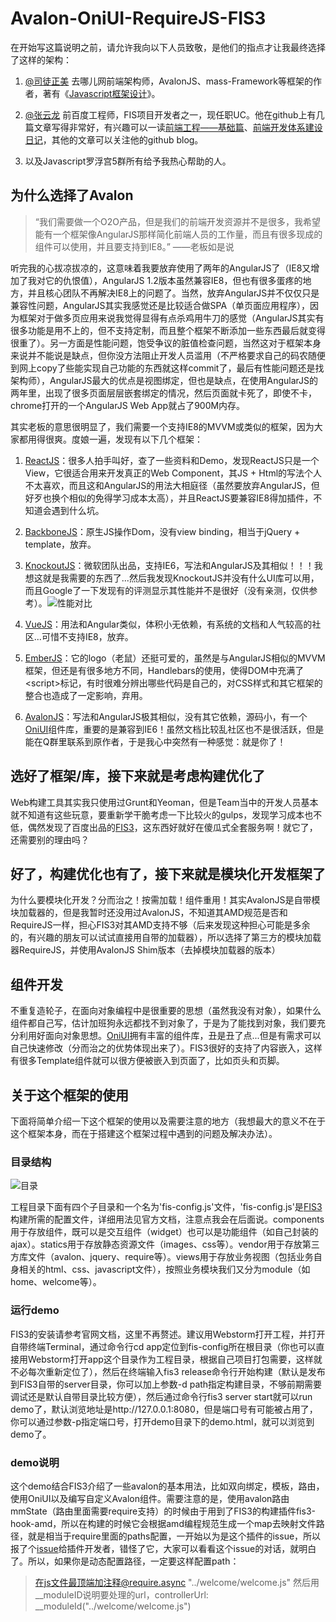 # Avalon-OniUI-RequireJS-FIS3
在开始写这篇说明之前，请允许我向以下人员致敬，是他们的指点才让我最终选择了这样的架构：

1. [@司徒正美](https://github.com/RubyLouvre) 去哪儿网前端架构师，AvalonJS、mass-Framework等框架的作者，著有《[Javascript框架设计](http://baike.baidu.com/link?url=xpRwJh3peIOv4-dLV6MA-ayaqqKMQ7AKX2fbH2EVDZPgiK5Xz2IEVb5cvG3K6iBwG7n4WLqv4l-v_7t-5W4E3vwbDU_H68PaBlVkyhODXo74F3bwE_dNeKi3vRxelqzG)》。

2. [@张云龙](https://github.com/fouber) 前百度工程师，FIS项目开发者之一，现任职UC。他在github上有几篇文章写得非常好，有兴趣可以一读[前端工程——基础篇](https://github.com/fouber/blog/issues/10)、[前端开发体系建设日记](https://github.com/fouber/blog/issues/2)，其他的文章可以关注他的github blog。

3. 以及Javascript罗浮宫5群所有给予我热心帮助的人。

## 为什么选择了Avalon
> “我们需要做一个O2O产品，但是我们的前端开发资源并不是很多，我希望能有一个框架像AngularJS那样简化前端人员的工作量，而且有很多现成的组件可以使用，并且要支持到IE8。” ——老板如是说

听完我的心拔凉拔凉的，这意味着我要放弃使用了两年的AngularJS了（IE8又增加了我对它的仇恨值），AngularJS 1.2版本虽然兼容IE8，但也有很多蛋疼的地方，并且核心团队不再解决IE8上的问题了。当然，放弃AngularJS并不仅仅只是兼容性问题，AngularJS其实我感觉还是比较适合做SPA（单页面应用程序），因为框架对于做多页应用来说我觉得显得有点杀鸡用牛刀的感觉（AngularJS其实有很多功能是用不上的，但不支持定制，而且整个框架不断添加一些东西最后就变得很重了）。另一方面是性能问题，饱受争议的脏值检查问题，当然这对于框架本身来说并不能说是缺点，但你没方法阻止开发人员滥用（不严格要求自己的码农随便到网上copy了些能实现自己功能的东西就这样commit了，最后有性能问题还是找架构师），AngularJS最大的优点是视图绑定，但也是缺点，在使用AngularJS的两年里，出现了很多页面层层嵌套绑定的情况，然后页面就卡死了，即使不卡，chrome打开的一个AngularJS Web App就占了900M内存。

其实老板的意思很明显了，我们需要一个支持IE8的MVVM或类似的框架，因为大家都用得很爽。度娘一遍，发现有以下几个框架：

1. [ReactJS](http://facebook.github.io/react/)：很多人拍手叫好，查了一些资料和Demo，发现ReactJS只是一个View，它很适合用来开发真正的Web Component，其JS + Html的写法个人不太喜欢，而且这和AngularJS的用法大相庭径（虽然要放弃AngularJS，但好歹也换个相似的免得学习成本太高），并且ReactJS要兼容IE8得加插件，不知道会遇到什么坑。

2. [BackboneJS](http://backbonejs.org/)：原生JS操作Dom，没有view binding，相当于jQuery + template，放弃。

3. [KnockoutJS](http://knockoutjs.com/)：微软团队出品，支持IE6，写法和AngularJS及其相似！！！我想这就是我需要的东西了...然后我发现KnockoutJS并没有什么UI库可以用，而且Google了一下发现有的评测显示其性能并不是很好（没有亲测，仅供参考）。![性能对比](https://github.com/Vengean/blog/blob/master/2015-11-12/performance.png?raw=true)

4. [VueJS](http://cn.vuejs.org/)：用法和Angular类似，体积小无依赖，有系统的文档和人气较高的社区...可惜不支持IE8，放弃。

5. [EmberJS](http://emberjs.com/)：它的logo（老鼠）还挺可爱的，虽然是与AngularJS相似的MVVM框架，但还是有很多地方不同，Handlebars的使用，使得DOM中充满了\<script>标记，有时很难分辨出哪些代码是自己的，对CSS样式和其它框架的整合也造成了一定影响，弃用。

6. [AvalonJS](http://avalonjs.github.io/)：写法和AngularJS极其相似，没有其它依赖，源码小，有一个[OniUI](http://ued.qunar.com/oniui/index.html)组件库，重要的是兼容到IE6！虽然文档比较乱社区也不是很活跃，但是能在Q群里联系到原作者，于是我心中突然有一种感觉：就是你了！

## 选好了框架/库，接下来就是考虑构建优化了
Web构建工具其实我只使用过Grunt和Yeoman，但是Team当中的开发人员基本就不知道有这些玩意，要重新学干脆考虑一下比较火的gulps，发现学习成本也不低，偶然发现了百度出品的[FIS3](http://fis.baidu.com/fis3/docs/beginning/intro.html)，这东西好就好在傻瓜式全套服务啊！就它了，还需要别的理由吗？

## 好了，构建优化也有了，接下来就是模块化开发框架了
为什么要模块化开发？分而治之！按需加载！组件重用！其实AvalonJS是自带模块加载器的，但是我暂时还没用过AvalonJS，不知道其AMD规范是否和RequireJS一样，担心FIS3对其AMD支持不够（后来发现这种担心可能是多余的，有兴趣的朋友可以试试直接用自带的加载器），所以选择了第三方的模块加载器RequireJS，并使用AvalonJS Shim版本（去掉模块加载器的版本）

## 组件开发
不重复造轮子，在面向对象编程中是很重要的思想（虽然我没有对象），如果什么组件都自己写，估计加班狗永远都找不到对象了，于是为了能找到对象，我们要充分利用好面向对象思想。[OniUI](http://ued.qunar.com/oniui/index.html)拥有丰富的组件库，丑是丑了点...但是有需求可以自己快速修改（分而治之的优势体现出来了）。FIS3很好的支持了内容嵌入，这样有很多Template组件就可以很方便被嵌入到页面了，比如页头和页脚。

## 关于这个框架的使用
下面将简单介绍一下这个框架的使用以及需要注意的地方（我想最大的意义不在于这个框架本身，而在于搭建这个框架过程中遇到的问题及解决办法）。

### 目录结构
![目录](https://github.com/Vengean/blog/blob/master/2015-11-12/project_direct.png?raw=true)

工程目录下面有四个子目录和一个名为'fis-config.js'文件，'fis-config.js'是[FIS3](http://fis.baidu.com/fis3/docs/beginning/intro.html)构建所需的配置文件，详细用法见官方文档，注意点我会在后面说。components用于存放组件，既可以是交互组件（widget）也可以是功能组件（如自己封装的ajax）。statics用于存放静态资源文件（images、css等）。vendor用于存放第三方库文件（avalon、jquery、require等）。views用于存放业务视图（包括业务自身相关的html、css、javascript文件），按照业务模块我们又分为module（如home、welcome等）。

### 运行demo
FIS3的安装请参考官网文档，这里不再赘述。建议用Webstorm打开工程，并打开自带终端Terminal，通过命令行cd app定位到fis-config所在根目录（你也可以直接用Webstorm打开app这个目录作为工程目录，根据自己项目打包需要，这样就不必每次重新定位了），然后在终端输入fis3 release命令行开始构建（默认是发布到FIS3自带的server目录，你可以加上参数-d path指定构建目录，不够前期需要调试还是默认自带目录比较方便），然后通过命令行fis3 server start就可以run demo了，默认浏览地址是http://127.0.0.1:8080，但是端口号有可能被占用了，你可以通过参数-p指定端口号，打开demo目录下的demo.html，就可以浏览到demo了。

### demo说明
这个demo结合FIS3介绍了一些avalon的基本用法，比如双向绑定，模板，路由，使用OniUI以及编写自定义Avalon组件。需要注意的是，使用avalon路由mmState（路由里面需要require支持）的时候由于用到了FIS3的构建插件fis3-hook-amd，所以在构建的时候它会根据amd编程规范生成一个map去映射文件路径，就是相当于require里面的paths配置，一开始以为是这个插件的issue，所以报了个[issue](https://github.com/fex-team/fis3-hook-amd/issues/13)给插件开发者，错怪了它，大家可以看看这个issue的对话，就明白了。所以，如果你是动态配置路径，一定要这样配置path：
> 在js文件最顶端加注释@require.async "../welcome/welcome.js" 然后用__moduleID说明要处理的url，controllerUrl: __moduleId("../welcome/welcome.js")

